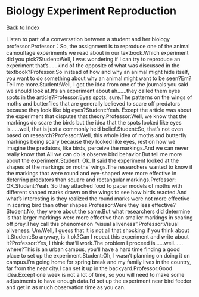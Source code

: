 # Biology Experiment Reproduction
[Back to Index](https://github.com/windows10010/tpoExtractor/blob/master/README.md)

Listen to part of a conversation between a student and her biology professor.Professor：So, the assignment is to reproduce one of the animal camouflage experiments we read about in our textbook.Which experiment did you pick?Student:Well, I was wondering if I can try to reproduce an experiment that’s……kind of the opposite of what was discussed in the textbook?Professor:So instead of how and why an animal might hide itself, you want to do something about why an animal might want to be seen?Em? Tell me more.Student:Well, I got the idea from one of the journals you said we should look at.It’s an experiment about ah……they called them eyes spots in the article?Professor:Eyes spots, sure.The patterns on the wings of moths and butterflies that are generally believed to scare off predators because they look like big eyes?Student:Yeah. Except the article was about the experiment that disputes that theory.Professor:Well, we know that the markings do scare the birds but the idea that the spots looked like eyes is……well, that is just a commonly held belief.Student:So, that’s not even based on research?Professor:Well, this whole idea of moths and butterfly markings being scary because they looked like eyes, rest on how we imagine the predators, like birds, perceive the markings.And we can never really know that.All we can do is observe bird behavior.But tell me more about the experiment.Student: Ok. It said the experiment looked at the shapes of the markings on moths’ wings.The researchers wanted to know if the markings that were round and eye-shaped were more effective in deterring predators than square and rectangular markings.Professor: OK.Student:Yeah. So they attached food to paper models of moths with different shaped marks drawn on the wings to see how birds reacted.And what’s interesting is they realized the round marks were not more effective in scaring bird than other shapes.Professor:Were they less effective?Student:No, they were about the same.But what researchers did determine is that larger markings were more effective than smaller markings in scaring off prey.They call this phenomenon “visual aliveness”.Professor:Visual aliveness. Um.Well, I guess that it is not all that shocking if you think about it.Student:So anyway, is it ok?Can I repeat this experiment and write about it?Professor:Yes, I think that’ll work.The problem I proceed is……well……where?This is an urban campus, you’ll have a hard time finding a good place to set up the experiment.Student:Oh, I wasn’t planning on doing it on campus.I’m going home for spring break and my family lives in the country, far from the near city.I can set it up in the backyard.Professor:Good idea.Except one week is not a lot of time, so you will need to make some adjustments to have enough data.I’d set up the experiment near bird feeder and get in as much observation time as you can. 
